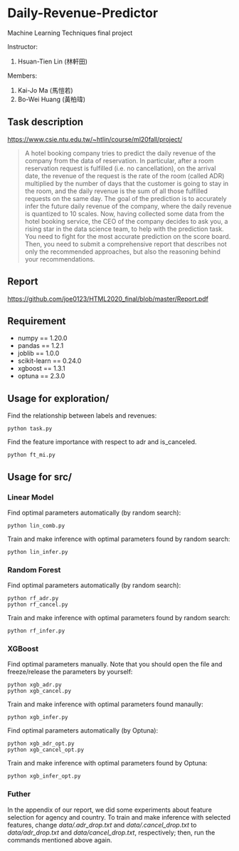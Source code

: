 # Daily-Revenue-Predictor

Machine Learning Techniques final project

Instructor: 
1. Hsuan-Tien Lin (林軒田)

Members: 
1. Kai-Jo Ma (馬愷若)
2. Bo-Wei Huang (黃柏瑋)

## Task description
https://www.csie.ntu.edu.tw/~htlin/course/ml20fall/project/
> A hotel booking company tries to predict the daily revenue of the company from the data of reservation. In
particular, after a room reservation request is fulfilled (i.e. no cancellation), on the arrival date, the
revenue of the request is the rate of the room (called ADR) multiplied by the number of days that the
customer is going to stay in the room, and the daily revenue is the sum of all those fulfilled requests on
the same day. The goal of the prediction is to accurately infer the future daily revenue of the company,
where the daily revenue is quantized to 10 scales.
Now, having collected some data from the hotel booking service, the CEO of the company decides to
ask you, a rising star in the data science team, to help with the prediction task. You need to fight for
the most accurate prediction on the score board. Then, you need to submit a comprehensive report that
describes not only the recommended approaches, but also the reasoning behind your recommendations.

## Report
https://github.com/joe0123/HTML2020_final/blob/master/Report.pdf

## Requirement
* numpy == 1.20.0
* pandas == 1.2.1
* joblib == 1.0.0
* scikit-learn == 0.24.0
* xgboost == 1.3.1
* optuna == 2.3.0

## Usage for exploration/
Find the relationship between labels and revenues:
```
python task.py
```
Find the feature importance with respect to adr and is_canceled.
```
python ft_mi.py
```

## Usage for src/
### Linear Model
Find optimal parameters automatically (by random search):
```
python lin_comb.py
```
Train and make inference with optimal parameters found by random search:
```
python lin_infer.py
```

### Random Forest
Find optimal parameters automatically (by random search):
```
python rf_adr.py
python rf_cancel.py
```
Train and make inference with optimal parameters found by random search:
```
python rf_infer.py
```

### XGBoost
Find optimal parameters manually. Note that you should open the file and freeze/release the parameters by yourself:
```
python xgb_adr.py
python xgb_cancel.py
```
Train and make inference with optimal parameters found manaully:
```
python xgb_infer.py
```
Find optimal parameters automatically (by Optuna):
```
python xgb_adr_opt.py
python xgb_cancel_opt.py
```
Train and make inference with optimal parameters found by Optuna:
```
python xgb_infer_opt.py
```

### Futher
In the appendix of our report, we did some experiments about feature selection for agency and country. To train and make inference with selected features, change *data/.adr_drop.txt* and *data/.cancel_drop.txt* to *data/adr_drop.txt* and *data/cancel_drop.txt*, respectively; then, run the commands mentioned above again.
